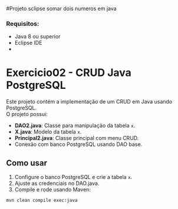 #Projeto sclipse somar dois numeros em java
### Requisitos:
- Java 8 ou superior
- Eclipse IDE
- 
# Exercicio02 - CRUD Java PostgreSQL

Este projeto contém a implementação de um CRUD em Java usando PostgreSQL.  
O projeto possui:

- **DAO2.java**: Classe para manipulação da tabela `x`.
- **X.java**: Modelo da tabela `x`.
- **Principal2.java**: Classe principal com menu CRUD.
- Conexão com banco PostgreSQL usando DAO base.


## Como usar

1. Configure o banco PostgreSQL e crie a tabela `x`.  
2. Ajuste as credenciais no DAO.java.  
3. Compile e rode usando Maven:

```bash
mvn clean compile exec:java
